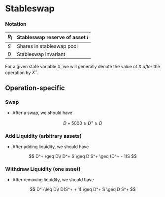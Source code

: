 # Stableswap

### Notation

| $R_i$ | Stableswap reserve of asset $i$ |
| --- | --- |
| $S$ | Shares in stableswap pool |
| $D$ | Stableswap invariant |

For a given state variable $X$, we will generally denote the value of $X$ *after* the operation by $X^+$.

## Operation-specific

### Swap

- After a swap, we should have

$$
D + 5000 \geq D^+ \geq D
$$

### Add Liquidity (arbitrary assets)

- After adding liquidity, we should have

$$
D^+ \geq D\\
D^+ S \geq D S^+ \geq (D^+ - 1)S
$$

### Withdraw Liquidity (one asset)

- After removing liquidity, we should have

$$
D^+\leq D\\
D(S^+ + 1) \geq D^+ S \geq D S^+
$$
